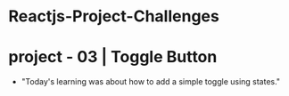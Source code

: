 # Reactjs-Project-Challenges

# project - 03 | Toggle Button
  - "Today's learning was about how to add a simple toggle using states."
    

